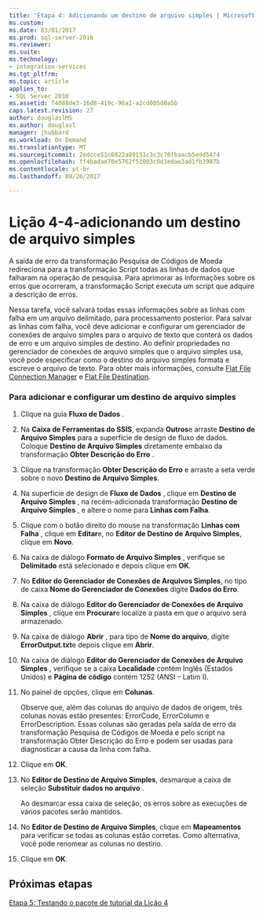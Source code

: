 ```yaml
---
title: 'Etapa 4: Adicionando um destino de arquivo simples | Microsoft Docs'
ms.custom: 
ms.date: 03/01/2017
ms.prod: sql-server-2016
ms.reviewer: 
ms.suite: 
ms.technology:
- integration-services
ms.tgt_pltfrm: 
ms.topic: article
applies_to:
- SQL Server 2016
ms.assetid: f4088de3-16d8-419c-96a1-a2cd005d0a5b
caps.latest.revision: 27
author: douglaslMS
ms.author: douglasl
manager: jhubbard
ms.workload: On Demand
ms.translationtype: MT
ms.sourcegitcommit: 2edcce51c6822a89151c3c3c76fbaacb5edd54f4
ms.openlocfilehash: ff4badae70e5762f51003c0d3edae3ad1fb3907b
ms.contentlocale: pt-br
ms.lasthandoff: 09/26/2017

---
```

# <a name="lesson-4-4---adding-a-flat-file-destination"></a>Lição 4-4-adicionando um destino de arquivo simples
A saída de erro da transformação Pesquisa de Códigos de Moeda redireciona para a transformação Script todas as linhas de dados que falharam na operação de pesquisa. Para aprimorar as informações sobre os erros que ocorreram, a transformação Script executa um script que adquire a descrição de erros.  
  
Nessa tarefa, você salvará todas essas informações sobre as linhas com falha em um arquivo delimitado, para processamento posterior. Para salvar as linhas com falha, você deve adicionar e configurar um gerenciador de conexões de arquivo simples para o arquivo de texto que conterá os dados de erro e um arquivo simples de destino. Ao definir propriedades no gerenciador de conexões de arquivo simples que o arquivo simples usa, você pode especificar como o destino do arquivo simples formata e escreve o arquivo de texto. Para obter mais informações, consulte [Flat File Connection Manager](../integration-services/connection-manager/flat-file-connection-manager.md) e [Flat File Destination](../integration-services/data-flow/flat-file-destination.md).  
  
### <a name="to-add-and-configure-a-flat-file-destination"></a>Para adicionar e configurar um destino de arquivo simples  
  
1.  Clique na guia **Fluxo de Dados** .  
  
2.  Na **Caixa de Ferramentas do SSIS**, expanda **Outros**e arraste **Destino de Arquivo Simples** para a superfície de design de fluxo de dados. Coloque **Destino de Arquivo Simples** diretamente embaixo da transformação **Obter Descrição do Erro** .  
  
3.  Clique na transformação **Obter Descrição do Erro** e arraste a seta verde sobre o novo **Destino de Arquivo Simples**.  
  
4.  Na superfície de design de **Fluxo de Dados** , clique em **Destino de Arquivo Simples** , na recém-adicionada transformação **Destino de Arquivo Simples** , e altere o nome para **Linhas com Falha**.  
  
5.  Clique com o botão direito do mouse na transformação **Linhas com Falha** , clique em **Editar**e, no **Editor de Destino de Arquivo Simples**, clique em **Novo**.  
  
6.  Na caixa de diálogo **Formato de Arquivo Simples** , verifique se **Delimitado** está selecionado e depois clique em **OK**.  
  
7.  No **Editor do Gerenciador de Conexões de Arquivos Simples**, no tipo de caixa **Nome do Gerenciador de Conexões** digite **Dados do Erro**.  
  
8.  Na caixa de diálogo **Editor do Gerenciador de Conexões de Arquivo Simples** , clique em **Procurar**e localize a pasta em que o arquivo será armazenado.  
  
9. Na caixa de diálogo **Abrir** , para tipo de **Nome do arquivo**, digite **ErrorOutput.txt**e depois clique em **Abrir**.  
  
10. Na caixa de diálogo **Editor do Gerenciador de Conexões de Arquivo Simples** , verifique se a caixa **Localidade** contém Inglês (Estados Unidos) e **Página de código** contém 1252 (ANSI – Latim I).  
  
11. No painel de opções, clique em **Colunas**.  
  
    Observe que, além das colunas do arquivo de dados de origem, três colunas novas estão presentes: ErrorCode, ErrorColumn e ErrorDescription. Essas colunas são geradas pela saída de erro da transformação Pesquisa de Códigos de Moeda e pelo script na transformação Obter Descrição do Erro e podem ser usadas para diagnosticar a causa da linha com falha.  
  
12. Clique em **OK**.  
  
13. No **Editor de Destino de Arquivo Simples**, desmarque a caixa de seleção **Substituir dados no arquivo** .  
  
    Ao desmarcar essa caixa de seleção, os erros sobre as execuções de vários pacotes serão mantidos.  
  
14. No **Editor de Destino de Arquivo Simples**, clique em **Mapeamentos** para verificar se todas as colunas estão corretas. Como alternativa, você pode renomear as colunas no destino.  
  
15. Clique em **OK**.  
  
## <a name="next-steps"></a>Próximas etapas  
[Etapa 5: Testando o pacote de tutorial da Lição 4](../integration-services/lesson-4-5-testing-the-lesson-4-tutorial-package.md)  
  
  
  

